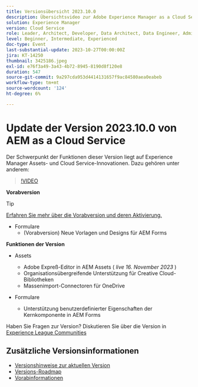 ```yaml
---
title: Versionsübersicht 2023.10.0
description: Übersichtsvideo zur Adobe Experience Manager as a Cloud Service-Version 2023.10.0
solution: Experience Manager
version: Cloud Service
role: Leader, Architect, Developer, Data Architect, Data Engineer, Admin, User
level: Beginner, Intermediate, Experienced
doc-type: Event
last-substantial-update: 2023-10-27T00:00:00Z
jira: KT-14250
thumbnail: 3425186.jpeg
exl-id: e76f3a49-3a43-4b72-8945-8190d8f120e8
duration: 547
source-git-commit: 9a297cda953d4414131657f9ac84580aea0eabeb
workflow-type: tm+mt
source-wordcount: '124'
ht-degree: 6%

---
```


# Update der Version 2023.10.0 von AEM as a Cloud Service

Der Schwerpunkt der Funktionen dieser Version liegt auf Experience Manager Assets- und Cloud Service-Innovationen. Dazu gehören unter anderem:

>[!VIDEO](https://video.tv.adobe.com/v/3425186/?learn=on)

**Vorabversion**

>[!TIP]
>
>[Erfahren Sie mehr über die Vorabversion und deren Aktivierung.](https://experienceleague.adobe.com/docs/experience-manager-cloud-service/content/release-notes/prerelease.html)

* Formulare
   * (Vorabversion) Neue Vorlagen und Designs für AEM Forms

**Funktionen der Version**

* Assets
   * Adobe Expreß-Editor in AEM Assets ( *live 16. November 2023* )
   * Organisationsübergreifende Unterstützung für Creative Cloud-Bibliotheken
   * Massenimport-Connectoren für OneDrive

* Formulare
   * Unterstützung benutzerdefinierter Eigenschaften der Kernkomponente in AEM Forms

Haben Sie Fragen zur Version?  Diskutieren Sie über die Version in [Experience League Communities](https://adobe.ly/474hr8v)

## Zusätzliche Versionsinformationen

* [Versionshinweise zur aktuellen Version](https://experienceleague.adobe.com/docs/experience-manager-cloud-service/content/release-notes/home.html?lang=de)
* [Versions-Roadmap](https://experienceleague.adobe.com/docs/experience-manager-release-information/aem-release-updates/update-releases-roadmap.html?lang=de)
* [Vorabinformationen](https://experienceleague.adobe.com/docs/experience-manager-cloud-service/content/release-notes/prerelease.html)
